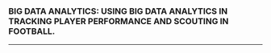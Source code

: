 ### BIG DATA ANALYTICS: USING BIG DATA ANALYTICS IN TRACKING PLAYER PERFORMANCE AND SCOUTING IN FOOTBALL.
---
